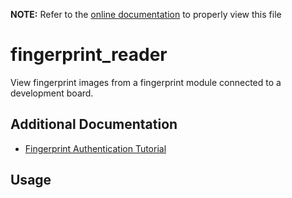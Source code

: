 __NOTE:__ Refer to the [online documentation](https://siliconlabs.github.io/mltk) to properly view this file
# fingerprint_reader
View fingerprint images from a fingerprint module connected to a development board.

## Additional Documentation

- [Fingerprint Authentication Tutorial](https://siliconlabs.github.io/mltk/mltk/tutorials/fingerprint_authentication.htm)


## Usage

```{include} ./fingerprint_reader_cli_help.md
```